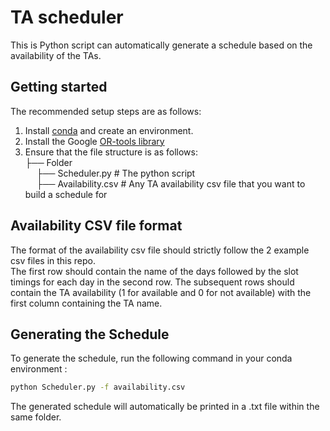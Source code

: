 # TA scheduler
This is Python script can automatically generate a schedule based on the availability of the TAs.

## Getting started 
The recommended setup steps are as follows:
1. Install  [conda](https://docs.conda.io/projects/conda/en/latest/user-guide/install/download.html) and create an environment.
2. Install the Google [OR-tools library](https://pypi.org/project/ortools/)
3. Ensure that the file structure is as follows: \
    ├── Folder \
  &emsp;   ├── Scheduler.py               # The python script \
  &emsp;   ├── Availability.csv           # Any TA availability csv file that you want to build a schedule for 

 ## Availability CSV file format
 The format of the availability csv file should strictly follow the 2 example csv files in this repo. \
 The first row should contain the name of the days followed by the slot timings for each day in the second row. The subsequent rows should contain the TA availability (1 for available and 0 for not available) with the first column containing the TA name.

 ## Generating the Schedule
 To generate the schedule, run the following command in your conda environment :
 ```bash
python Scheduler.py -f availability.csv
```
The generated schedule will automatically be printed in a .txt file within the same folder.
